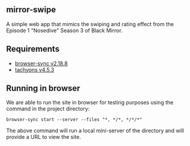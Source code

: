 ## mirror-swipe ##
A simple web app that mimics the swiping and rating effect from the Episode 1 "Nosedive" Season 3 of Black Mirror. 

## Requirements
- [browser-sync v2.18.8](https://browsersync.io/#install)
- [tachyons v4.5.3](http://tachyons.io/)

## Running in browser
We are  able to run the site in browser for testing purposes using the command in the project directory:
```
browser-sync start --server --files "*, */*, */*/*"
```
The above command will run a local mini-server of the directory and will provide a URL to view the site.